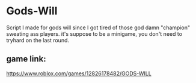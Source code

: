 # Gods-Will
Script I made for gods will since I got tired of those god damn "champion" sweating ass players. it's suppose to be a minigame, you don't need to tryhard on the last round.
## game link:
https://www.roblox.com/games/12826178482/GODS-WILL
